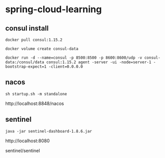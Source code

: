 # spring-cloud-learning

## consul install
```shell
docker pull consul:1.15.2

docker volume create consul-data

docker run -d --name=consul -p 8500:8500 -p 8600:8600/udp -v consul-data:/consul/data consul:1.15.2 agent -server -ui -node=server-1 -bootstrap-expect=1 -client=0.0.0.0
```

## nacos
```shell
sh startup.sh -m standalone
```
http://localhost:8848/nacos

## sentinel
```shell
java -jar sentinel-dashboard-1.8.6.jar
```
http://localhost:8080

sentinel/sentinel